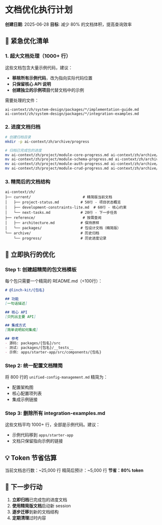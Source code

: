 # 文档优化执行计划

**创建日期**: 2025-06-28
**目标**: 减少 80% 的文档体积，提高查询效率

## 🚨 紧急优化清单

### 1. 超大文档处理（1000+ 行）
这些文档包含大量示例代码，建议：
- **移除所有示例代码**，改为指向实际代码位置
- **只保留核心 API 说明**
- **创建独立的示例项目**代替文档中的示例

需要处理的文件：
```
ai-context/zh/system-design/packages/*/implementation-guide.md
ai-context/zh/system-design/packages/*/integration-examples.md
```

### 2. 进度文档归档
```bash
# 创建归档目录
mkdir -p ai-context/zh/archive/progress

# 归档已完成包的进度
mv ai-context/zh/project/module-core-progress.md ai-context/zh/archive/progress/
mv ai-context/zh/project/module-schema-progress.md ai-context/zh/archive/progress/
mv ai-context/zh/project/module-auth-progress.md ai-context/zh/archive/progress/
mv ai-context/zh/project/module-crud-progress.md ai-context/zh/archive/progress/
```

### 3. 精简后的文档结构
```
ai-context/zh/
├── current/                        # 精简版当前文档
│   ├── project-status.md          # 50行 - 项目状态概览
│   ├── development-constraints-lite.md  # 60行 - 核心约束
│   └── next-tasks.md              # 20行 - 下一步任务
├── reference/                      # 按需查阅
│   ├── architecture.md            # 保持原样
│   └── packages/                  # 包设计文档（精简版）
└── archive/                       # 历史归档
    └── progress/                  # 历史进度记录
```

## 🎯 立即执行的优化

### Step 1: 创建超精简的包文档模板
每个包只需要一个精简的 README.md（<100行）：
```markdown
# @linch-kit/{包名}

## 功能
[一句话描述]

## 核心 API
[只列出主要 API]

## 集成方式
[简单说明如何集成]

## 参考
- 源码: packages/{包名}/src
- 测试: packages/{包名}/__tests__
- 示例: apps/starter-app/src/components/{包名}
```

### Step 2: 统一配置文档精简
将 800 行的 `unified-config-management.md` 精简为：
- 配置架构图
- 核心配置项列表
- 集成示例链接

### Step 3: 删除所有 integration-examples.md
这些文档平均 1000+ 行，全部是示例代码。建议：
- 示例代码移到 `apps/starter-app`
- 文档只保留指向示例的链接

## 💡 Token 节省估算

当前文档总行数：~25,000 行
精简后预计：~5,000 行
**节省：80% token**

## 🚀 下一步行动

1. **立即归档**已完成包的进度文档
2. **使用精简版文档**启动新 session
3. **逐步迁移**到新的文档结构
4. **定期清理**过时内容
